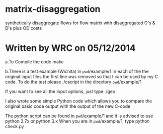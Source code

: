 # matrix-disaggregation
synthetically disaggregate flows for flow matrix with disaggregated O's &amp; D's plus OD costs

# Written by WRC on 05/12/2014

a.To Compile the code
  make

b.There is a test example (Wichita) in `pwd`/example/1
  In each of the the original input files the first line was removed 
  so that I can be used by my C code.
  To do the test please ./cscript  in the directory `pwd`/example/1

  If you want to see all the input options, just type ./geo

I also wrote some simple Python code which allows you to compare the 
original basic code output with the output of the new C-code

The python script can be found in  `pwd`/example/1 and it is 
advised to use python 2.7x or python 3.x
When you are in `pwd`/example/1, type
python check.py 
